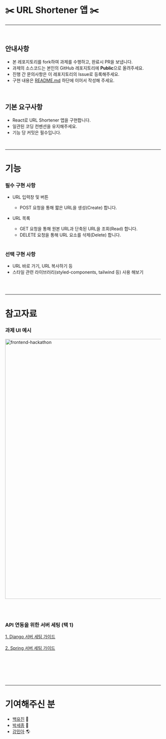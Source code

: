 # ✂️ URL Shortener 앱 ✂️

---

<br>

## 안내사항

- 본 레포지토리를 fork하여 과제를 수행하고, 완료시 PR을 보냅니다.
- 과제의 소스코드는 본인의 GitHub 레포지토리에 **Public**으로 올려주세요.
- 진행 간 문의사항은 이 레포지토리의 Issue로 등록해주세요.
- 구현 내용은 [README.md](http://readme.md/) 하단에 이어서 작성해 주세요.

<br>

## 기본 요구사항

- React로 URL Shortener 앱을 구현합니다.
- 일관된 코딩 컨벤션을 유지해주세요.
- 기능 당 커밋은 필수입니다.

<br>

---

# 기능

### 필수 구현 사항

- URL 입력창 및 버튼
    - POST 요청을 통해 짧은 URL을 생성(Create) 합니다.
 - URL 목록
    - GET 요청을 통해 원본 URL과 단축된 URL을 조회(Read) 합니다.
    - DELETE 요청을 통해 URL 요소를 삭제(Delete) 합니다.

    <br>


### 선택 구현 사항

- URL 바로 가기, URL 복사하기 등
- 스타일 관련 라이브러리(styled-components, tailwind 등) 사용 해보기

<br><br>

---

# 참고자료

### 과제 UI 예시
<img width="838" alt="frontend-hackathon" src="https://github.com/Techeer-Partners-4/2024-Partners-Frontend/assets/117425885/8d96fe66-3916-4b03-89a4-89a71acb8f30">

<br><br>

### API 연동을 위한 서버 세팅 (택 1)
[1. Django 서버 세팅 가이드](https://busy-catboat-73d.notion.site/UrlShortener-Backend-Django-ver-f56bb135bbd247e79c8cb250e09d1a4d)
<br><br>
[2. Spring 서버 세팅 가이드](https://rift-polyanthus-b64.notion.site/UrlShortener-Backend-SpringBoot-ver-9147710052234fc0a4acc53ca55c98e5)

<br><br>

<br><br>

---

# 기여해주신 분

- [백유진](https://github.com/Yujin-Baek) 🐰
- [박세종](https://github.com/sejongpark) 🦉
- [강민아](https://github.com/mineii) 🌎
